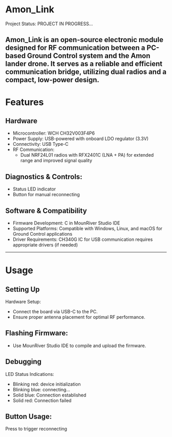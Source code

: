 # Amon_Link

Project Status:
PROJECT IN PROGRESS...

Amon_Link is an open-source electronic module designed for RF communication between a PC-based Ground Control system and the Amon lander drone. It serves as a reliable and efficient communication bridge, utilizing dual radios and a compact, low-power design.
---

# Features
## Hardware
- Microcontroller: WCH CH32V003F4P6
- Power Supply: USB-powered with onboard LDO regulator (3.3V)
- Connectivity: USB Type-C
- RF Communication:
    - Dual NRF24L01 radios with RFX2401C (LNA + PA) for extended range and improved signal quality

## Diagnostics & Controls:
- Status LED indicator
- Button for manual reconnecting

## Software & Compatibility
- Firmware Development: C in MounRiver Studio IDE
- Supported Platforms: Compatible with Windows, Linux, and macOS for Ground Control applications
- Driver Requirements: CH340G IC for USB communication requires appropriate drivers (if needed)
---

# Usage
## Setting Up

Hardware Setup:
- Connect the board via USB-C to the PC.
- Ensure proper antenna placement for optimal RF performance.

## Flashing Firmware:
- Use MounRiver Studio IDE to compile and upload the firmware.

## Debugging
LED Status Indications:
- Blinking red: device initialization
- Blinking blue: connecting...
- Solid blue: Connection established
- Solid red: Connection failed

## Button Usage:
Press to trigger reconnecting 